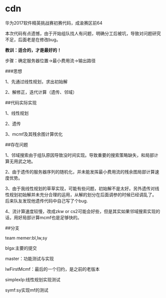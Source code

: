 # cdn
华为2017软件精英挑战赛初赛代码，成渝赛区前64

本次代码有点遗憾，由于开始组队找人有问题，明确分工后被坑，导致对问题研究不足，后面老是在修改bug。

**教训：适合的，才是最好的！**

步骤：确定服务器位置->最小费用流->输出路径

###思想

1、先通过线性规划，求出初始解

2、解修正，迭代计算（遗传、邻域）


##代码实际实现

1、线性规划

2、遗传

3、mcmf及其残余图计算优化



##存在问题

1、邻域搜索由于组队原因导致没时间实现。导致重要的搜索策略缺失，和局部计算无用武之地。

2、由于遗传的服务器序列的随机化，并未能发挥最小费用流的残余图局部计算速度优势。

3、由于我线性规划的草草实现，可能有些问题，初始解不是太好。另外遗传对线性规划初始解并未充分合理的运用，从解的划分在后面调参的时候已经调乱了。
后来队友发现他遗传代码中自己写了个bug.

4、流计算速度较慢，改成zkw or cs2可能会好些，但是其实如果邻域搜索实现的话，用好局部计算mcmf也是足够快的。

##分支

team memer:bl,lw,sy

blga:主要的提交

master：功能测试与实现

lwFirstMcmf：最后的一个归约，是之前的老版本

simplexlp:线性规划实现测试

symf:sy实现mf的测试
